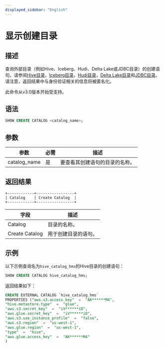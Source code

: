 ```yaml
---
displayed_sidebar: "English"
---
```


# 显示创建目录

## 描述

查询外部目录（例如Hive、Iceberg、Hudi、Delta Lake或JDBC目录）的创建语句。请参阅[Hive目录](../../../data_source/catalog/hive_catalog.md)，[Iceberg目录](../../../data_source/catalog/iceberg_catalog.md)，[Hudi目录](../../../data_source/catalog/hudi_catalog.md)，[Delta Lake目录](../../../data_source/catalog/deltalake_catalog.md)和[JDBC目录](../../../data_source/catalog/jdbc_catalog.md)。请注意，返回结果中与身份验证相关的信息将被匿名化。

此命令从v3.0版本开始受支持。

## 语法

```SQL
SHOW CREATE CATALOG <catalog_name>;
```

## 参数

| **参数**      | **必需** | **描述**                           |
| ------------- | -------- | --------------------------------- |
| catalog_name  | 是       | 要查看其创建语句的目录的名称。    |

## 返回结果

```Plain
+------------+-----------------+
| Catalog    | Create Catalog  |
+------------+-----------------+
```

| **字段**        | **描述**                 |
| ----------------- | --------------------------- |
| Catalog          | 目录的名称。                 |
| Create Catalog   | 用于创建目录的语句。         |

## 示例

以下示例查询名为`hive_catalog_hms`的Hive目录的创建语句：

```SQL
SHOW CREATE CATALOG hive_catalog_hms;
```

返回结果如下：

```SQL
CREATE EXTERNAL CATALOG `hive_catalog_hms`
PROPERTIES ("aws.s3.access_key"  =  "AK******M4",
"hive.metastore.type"  =  "glue",
"aws.s3.secret_key"  =  "iV******iD",
"aws.glue.secret_key"  =  "iV******iD",
"aws.s3.use_instance_profile"  =  "false",
"aws.s3.region"  =  "us-west-1",
"aws.glue.region"  =  "us-west-1",
"type"  =  "hive",
"aws.glue.access_key"  =  "AK******M4"
)
```